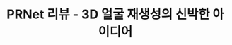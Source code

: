 ---
layout: post
title: PRNet 리뷰 - 3D 얼굴 재생성의 신박한 아이디어
excerpt: "Review PRNet - A Brilliant Idea of 3D Face Reconstruction"
categories: blog
tags: [PRNet, 3D, Face, Reconstruction, UV map, Segmentaion Loss]
image:
  feature: bg-studentsculpture.jpg
  credit: Stanford University, CA
comments: true
share: true
---